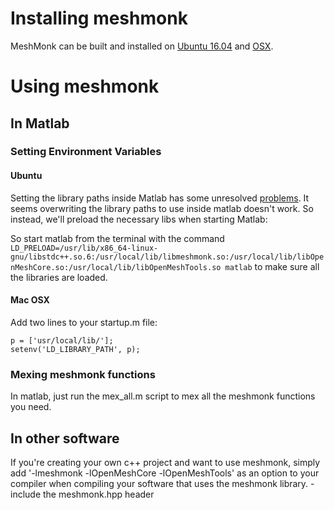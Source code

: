 # Installing meshmonk
MeshMonk can be built and installed on [Ubuntu 16.04](https://github.com/TheWebMonks/meshmonk/blob/master/docs/ubuntu.md) and [OSX](https://github.com/TheWebMonks/meshmonk/blob/master/docs/osx.md).

# Using meshmonk

## In Matlab

### Setting Environment Variables
#### Ubuntu
Setting the library paths inside Matlab has some unresolved [problems](https://nl.mathworks.com/matlabcentral/newsreader/view_thread/253412). It seems overwriting the library paths to use inside matlab doesn't work. So instead, we'll preload the necessary libs when starting Matlab:

So start matlab from the terminal with the command `LD_PRELOAD=/usr/lib/x86_64-linux-gnu/libstdc++.so.6:/usr/local/lib/libmeshmonk.so:/usr/local/lib/libOpenMeshCore.so:/usr/local/lib/libOpenMeshTools.so matlab` to make sure all the libraries are loaded.

#### Mac OSX
Add two lines to your startup.m file:
```
p = ['usr/local/lib/'];
setenv('LD_LIBRARY_PATH', p);
```

### Mexing meshmonk functions
In matlab, just run the mex_all.m script to mex all the meshmonk functions you need.

## In other software
If you're creating your own c++ project and want to use meshmonk, simply add '-lmeshmonk -lOpenMeshCore -lOpenMeshTools' as an option to your compiler when compiling your software that uses the meshmonk library.
-include the meshmonk.hpp header
